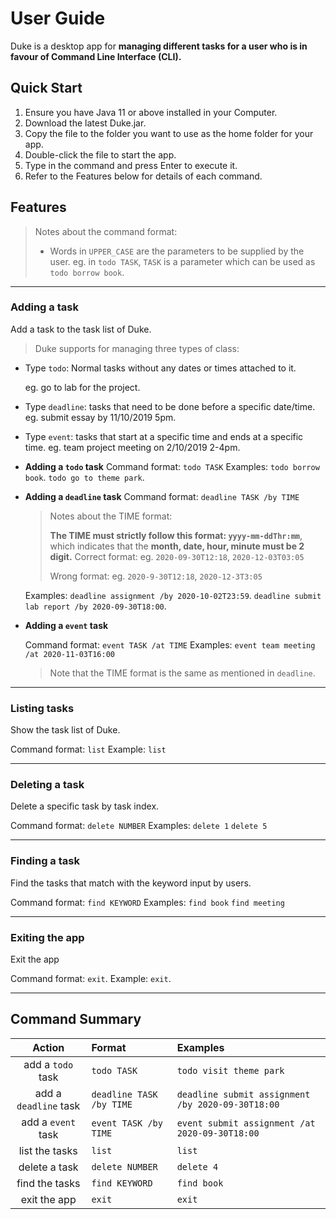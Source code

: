 # User Guide 
Duke is a desktop app for **managing different tasks for a user who is in favour of 
Command Line Interface (CLI).** 

## Quick Start
1. Ensure you have Java 11 or above installed in your Computer.
2. Download the latest Duke.jar.
3. Copy the file to the folder you want to use as the home folder for your app.
4. Double-click the file to start the app. 
5. Type in the command and press Enter to execute it.
6. Refer to the Features below for details of each command.


## Features
> Notes about the command format:
> * Words in `UPPER_CASE` are the parameters to be supplied by the user.
> eg. in `todo TASK`, `TASK` is a parameter which can be used as `todo borrow book`.
- - -

### Adding a task
Add a task to the task list of Duke.
> Duke supports for managing three types of class: 
   * Type `todo`: Normal tasks without any dates or times attached to it.
      
      eg.  go to lab for the project.
      
   * Type `deadline`: tasks that need to be done before a specific date/time. 
      eg.  submit essay by 11/10/2019 5pm.
   * Type `event`: tasks that start at a specific time and ends at a specific time.
      eg.  team project meeting on 2/10/2019 2-4pm.    




* **Adding a `todo` task**
    Command format: `todo TASK`
    Examples:
        `todo borrow book`.
        `todo go to theme park`.




* **Adding a `deadline` task**
    Command format: `deadline TASK /by TIME`
    
    > Notes about the TIME format:
    >
    > **The TIME must strictly follow this format: `yyyy-mm-ddThr:mm`**, which indicates
    > that the **month, date, hour, minute must be 2 digit.**
    > Correct format: eg. `2020-09-30T12:18`, `2020-12-03T03:05`
    >
    > Wrong format: eg. `2020-9-30T12:18`, `2020-12-3T3:05`

    Examples: 
        `deadline assignment /by 2020-10-02T23:59`.
        `deadline submit lab report /by 2020-09-30T18:00`.




* **Adding a `event` task**

    Command format: `event TASK /at TIME`
    Examples: 
        `event team meeting /at 2020-11-03T16:00`

    > Note that the TIME format is the same as mentioned in `deadline`.
- - -

### Listing tasks
Show the task list of Duke.

Command format: `list`
Example: `list`


- - -

### Deleting a task
Delete a specific task by task index.

Command format: `delete NUMBER`
Examples:
    `delete 1`
    `delete 5`


- - -

### Finding a task
Find the tasks that match with the keyword input by users.

Command format: `find KEYWORD`
Examples: 
    `find book`
    `find meeting`

- - -

### Exiting the app
Exit the app

Command format: `exit`.
Example: `exit`.

- - -

## Command Summary
|Action|Format | Examples|
| :---: | :--- |:---|
|add a `todo` task|`todo TASK`  | `todo visit theme park` |
|add a `deadline` task|`deadline TASK /by TIME`  | `deadline submit assignment /by 2020-09-30T18:00`  |
|add a `event` task|`event TASK /by TIME` | `event submit assignment /at 2020-09-30T18:00` |
|list the tasks|`list`|`list`|
|delete a task|`delete NUMBER`|`delete 4`|
|find the tasks|`find KEYWORD`|`find book`|
|exit the app|`exit`|`exit`|



